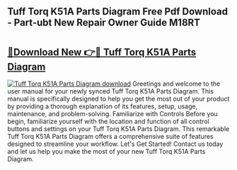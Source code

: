 ## Tuff Torq K51A Parts Diagram Free Pdf Download - Part-ubt New Repair Owner Guide M18RT

# <h2><a href="http://dfl9h2y.blite.top/?on=Tuff+Torq+K51A+Parts+Diagram">🔗Download New 👉🔴 Tuff Torq K51A Parts Diagram</a></h2>

[![Tuff Torq K51A Parts Diagram download](https://i.imgur.com/lujVjoI.png)](http://dfl9h2y.blite.top/?on=Tuff+Torq+K51A+Parts+Diagram)
Greetings and welcome to the user manual for your newly synced Tuff Torq K51A Parts Diagram. This manual is specifically designed to help you get the most out of your product by providing a thorough explanation of its features, setup, usage, maintenance, and problem-solving. Familiarize with Controls Before you begin, familiarize yourself with the location and function of all control buttons and settings on your Tuff Torq K51A Parts Diagram. This remarkable Tuff Torq K51A Parts Diagram offers a comprehensive suite of features designed to streamline your workflow. Let's Get Started! Contact us today and let us help you make the most of your new Tuff Torq K51A Parts Diagram.
